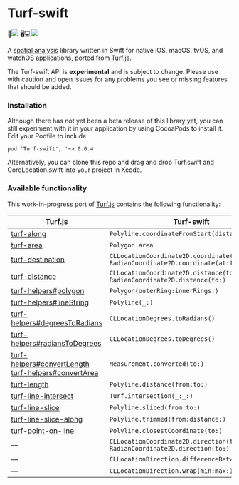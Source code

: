 # Turf-swift 

📱[![](https://www.bitrise.io/app/49f5bcca71bf6c8d/status.svg?token=SzGBTkEtxsbuAnbcF9MTog&branch=master)](https://www.bitrise.io/app/49f5bcca71bf6c8d)
🖥💻[![](https://www.bitrise.io/app/b72273651db53613/status.svg?token=ODv2UnyAHoOxV8APATEBFw&branch=master)](https://www.bitrise.io/app/b72273651db53613)

A [spatial analysis](http://en.wikipedia.org/wiki/Spatial_analysis) library written in Swift for native iOS, macOS, tvOS, and watchOS applications, ported from [Turf.js](https://github.com/Turfjs/turf/).

The Turf-swift API is **experimental** and is subject to change. Please use with caution and open issues for any problems you see or missing features that should be added.

### Installation

Although there has not yet been a beta release of this library yet, you can still experiment with it in your application by using CocoaPods to install it. Edit your Podfile to include:

```
pod 'Turf-swift', '~> 0.0.4'
```

Alternatively, you can clone this repo and drag and drop Turf.swift and CoreLocation.swift into your project in Xcode.

### Available functionality

This work-in-progress port of [Turf.js](https://github.com/Turfjs/turf/) contains the following functionality:

Turf.js | Turf-swift
----|----
[turf-along](https://github.com/Turfjs/turf/tree/master/packages/turf-along/) | `Polyline.coordinateFromStart(distance:)`
[turf-area](https://github.com/Turfjs/turf/blob/master/packages/turf-area/) | `Polygon.area`
[turf-destination](https://github.com/Turfjs/turf/tree/master/packages/turf-destination/) | `CLLocationCoordinate2D.coordinate(at:facing:)`<br>`RadianCoordinate2D.coordinate(at:facing:)`
[turf-distance](https://github.com/Turfjs/turf/tree/master/packages/turf-distance/) | `CLLocationCoordinate2D.distance(to:)`<br>`RadianCoordinate2D.distance(to:)`
[turf-helpers#polygon](https://github.com/Turfjs/turf/tree/master/packages/turf-helpers/#polygon) | `Polygon(outerRing:innerRings:)`
[turf-helpers#lineString](https://github.com/Turfjs/turf/tree/master/packages/turf-helpers/#linestring) | `Polyline(_:)`
[turf-helpers#degreesToRadians](https://github.com/Turfjs/turf/tree/master/packages/turf-helpers/#degreesToRadians) | `CLLocationDegrees.toRadians()`
[turf-helpers#radiansToDegrees](https://github.com/Turfjs/turf/tree/master/packages/turf-helpers/#radiansToDegrees) | `CLLocationDegrees.toDegrees()`
[turf-helpers#convertLength](https://github.com/Turfjs/turf/tree/master/packages/turf-helpers#convertlength)<br>[turf-helpers#convertArea](https://github.com/Turfjs/turf/tree/master/packages/turf-helpers#convertarea) | `Measurement.converted(to:)`
[turf-length](https://github.com/Turfjs/turf/tree/master/packages/turf-length/) | `Polyline.distance(from:to:)`
[turf-line-intersect](https://github.com/Turfjs/turf/tree/master/packages/turf-line-intersect/) | `Turf.intersection(_:_:)`
[turf-line-slice](https://github.com/Turfjs/turf/tree/master/packages/turf-line-slice/) | `Polyline.sliced(from:to:)`
[turf-line-slice-along](https://github.com/Turfjs/turf/tree/master/packages/turf-line-slice-along/) | `Polyline.trimmed(from:distance:)`
[turf-point-on-line](https://github.com/Turfjs/turf/tree/master/packages/turf-point-on-line/) | `Polyline.closestCoordinate(to:)`
— | `CLLocationCoordinate2D.direction(to:)`<br>`RadianCoordinate2D.direction(to:)`
— | `CLLocationDirection.differenceBetween(_:)`
— | `CLLocationDirection.wrap(min:max:)`
